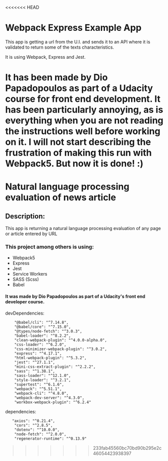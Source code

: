 <<<<<<< HEAD
# Webpack Express Example App

This app is getting a url from the U.I. and sends it to an API where it is validated to return some of the texts characteristics. 

It is using Webpack, Express and Jest.

It has been made by Dio Papadopoulos as part of a Udacity course for front end development.
It has been particularly annoying, as is everything when you are not reading the instructions well before working on it.
I will not start describing the frustration of making this run with Webpack5. But now it is done! :)
=======
# Natural language processing evaluation of news article

## Description:

This app is returning a natural language processing evaluation of any page or article entered by URL

### This project among others is using:

- Webpack5
- Express
- Jest
- Service Workers
- SASS (Scss)
- Babel

#### It was made by Dio Papadopoulos as part of a Udacity's front end developer course.


devDependencies: 
```
    "@babel/cli": "^7.14.8",
    "@babel/core": "^7.15.0",
    "@types/node-fetch": "^3.0.3",
    "babel-loader": "^8.2.2",
    "clean-webpack-plugin": "^4.0.0-alpha.0",
    "css-loader": "^6.2.0",
    "css-minimizer-webpack-plugin": "^3.0.2",
    "express": "^4.17.1",
    "html-webpack-plugin": "^5.3.2",
    "jest": "^27.1.1",
    "mini-css-extract-plugin": "^2.2.2",
    "sass": "^1.38.1",
    "sass-loader": "^12.1.0",
    "style-loader": "^3.2.1",
    "supertest": "^6.1.6",
    "webpack": "^5.51.1",
    "webpack-cli": "^4.8.0",
    "webpack-dev-server": "^4.3.0",
    "workbox-webpack-plugin": "^6.2.4"
```
  dependencies:
```
   "axios": "^0.21.4",
    "cors": "^2.8.5",
    "dotenv": "^10.0.0",
    "node-fetch": "^2.0.0",
    "regenerator-runtime": "^0.13.9"
```
>>>>>>> 233fab45560bc70bd90b295e2c46054423938397
